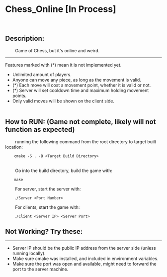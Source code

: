 # Chess_Online [In Process]
<br/>

## Description:
&emsp;&emsp; Game of Chess, but it's online and weird.
***
 Features marked with (*) mean it is not implemented yet.
* Unlimited amount of players.
* Anyone can move any piece, as long as the movement is valid.
* (*) Each move will cost a movement point, whether it is valid or not.
* (*) Server will set cooldown time and maximum holding movement points.
* Only valid moves will be shown on the client side.
<br/><br/>

## How to RUN:  (Game not complete, likely will not function as expected)
&emsp;&emsp; running the following command from the root directory to target built location:
<br/>
```
    cmake -S . -B <Target Build Directory>
```
<br/>&emsp;&emsp; Go into the build directory, build the game with:
```
    make
```
&emsp;&emsp; For server, start the server with:
```
    ./Server <Port Number>
```
&emsp;&emsp; For clients, start the game with:
```
    ./Client <Server IP> <Server Port>
```

## Not Working? Try these:
***
* Server IP should be the public IP address from the server side (unless running locally).<br/>
* Make sure cmake was installed, and included in environment variables. <br/>
* Make sure the port was open and available, might need to forward the port to the server machine.<br/>


